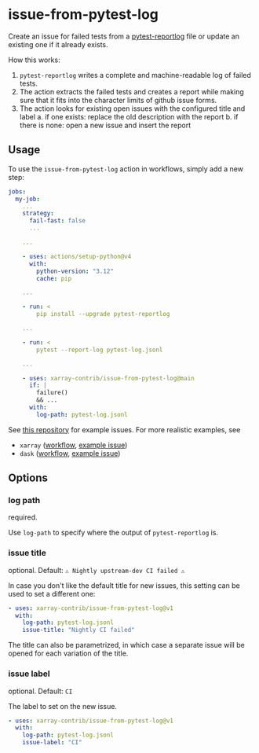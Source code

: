 # issue-from-pytest-log

Create an issue for failed tests from a [pytest-reportlog](https://github.com/pytest-dev/pytest-reportlog) file or update an existing one if it already exists.

How this works:

1. `pytest-reportlog` writes a complete and machine-readable log of failed tests.
2. The action extracts the failed tests and creates a report while making sure that it fits into the character limits of github issue forms.
3. The action looks for existing open issues with the configured title and label
   a. if one exists: replace the old description with the report
   b. if there is none: open a new issue and insert the report

## Usage

To use the `issue-from-pytest-log` action in workflows, simply add a new step:

```yaml
jobs:
  my-job:
    ...
    strategy:
      fail-fast: false
      ...

    ...

    - uses: actions/setup-python@v4
      with:
        python-version: "3.12"
        cache: pip

    ...

    - run: <
        pip install --upgrade pytest-reportlog

    ...

    - run: <
        pytest --report-log pytest-log.jsonl

    ...

    - uses: xarray-contrib/issue-from-pytest-log@main
      if: |
        failure()
        && ...
      with:
        log-path: pytest-log.jsonl
```

See [this repository](https://github.com/keewis/reportlog-test/issues) for example issues. For more realistic examples, see

- `xarray` ([workflow](https://github.com/pydata/xarray/blob/main/.github/workflows/upstream-dev-ci.yaml), [example issue](https://github.com/pydata/xarray/issues/6197))
- `dask` ([workflow](https://github.com/dask/dask/blob/main/.github/workflows/upstream.yml), [example issue](https://github.com/dask/dask/issues/10089))

## Options

### log path

required.

Use `log-path` to specify where the output of `pytest-reportlog` is.

### issue title

optional. Default: `⚠️ Nightly upstream-dev CI failed ⚠️`

In case you don't like the default title for new issues, this setting can be used to set a different one:

```yaml
- uses: xarray-contrib/issue-from-pytest-log@v1
  with:
    log-path: pytest-log.jsonl
    issue-title: "Nightly CI failed"
```

The title can also be parametrized, in which case a separate issue will be opened for each variation of the title.

### issue label

optional. Default: `CI`

The label to set on the new issue.

```yaml
- uses: xarray-contrib/issue-from-pytest-log@v1
  with:
    log-path: pytest-log.jsonl
    issue-label: "CI"
```
